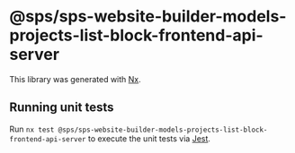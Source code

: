 # @sps/sps-website-builder-models-projects-list-block-frontend-api-server

This library was generated with [Nx](https://nx.dev).

## Running unit tests

Run `nx test @sps/sps-website-builder-models-projects-list-block-frontend-api-server` to execute the unit tests via [Jest](https://jestjs.io).
